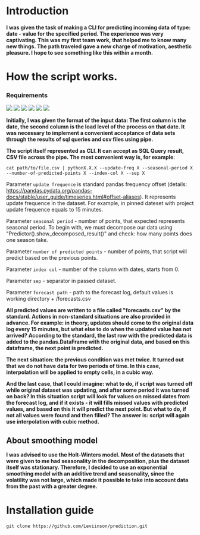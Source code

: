 # Introduction 
**I was given the task of making a CLI for predicting incoming data of type: date - value for the specified period.
The experience was very captivating. This was my first team work, that helped me to know many new things.
The path traveled gave a new charge of motivation, aesthetic pleasure.
I hope to see something like this within a month.**

# How the script works.
### Requirements
[![](https://img.shields.io/badge/python-3.10.4-blue)](https://www.python.org/downloads/) [![](https://img.shields.io/badge/numpy-1.23.4-4893da)](https://numpy.org/doc/) [![](https://img.shields.io/badge/statsmodels-0.13.2-7f48da)](https://www.statsmodels.org/stable/index.html) [![](https://img.shields.io/badge/matplotlib-3.6.1-daa748)](https://matplotlib.org/stable/index.html) [![](https://img.shields.io/badge/pandas-1.5.1-382282)](https://pandas.pydata.org/) [![](https://img.shields.io/badge/click-8.1-000000)](https://click.palletsprojects.com/en/8.1.x/)

**Initially, I was given the format of the input data:
The first column is the date, the second column is the load level of the process on that date.
It was necessary to implement a convenient acceptance of data sets through the results of sql queries and csv files using pipe.**

**The script itself represented as CLI. It can accept as SQL Query result, CSV file across the pipe.
The most convenient way is, for example**:

	cat path/to/file.csv | pythonX.X.X --update-freq X --seasonal-period X --number-of-predicted-points X --index-col X --sep X

Parameter `update frequence` is standard pandas frequency offset (details: https://pandas.pydata.org/pandas-docs/stable/user_guide/timeseries.html#offset-aliases).
It represents update frequence in the dataset. For example, in pinned dateset with project update frequence equals to 15 minutes.

Parameter `seasonal period` - number of points, that expected represents seasonal period.
To begin with, we must decompose our data using "Predictor().show_decomposed_result()" and check: how many points does one season take.

Parameter `number of predicted points` - number of points, that script will predict based on the previous points.

Parameter `index col` - number of the column with dates, starts from 0.

Parameter `sep` - separator in passed dataset.

Parameter `forecast path` - path to the forecast log, default values is working directory + /forecasts.csv

**All predicted values are written to a file called "forecasts.csv" by the standard.
Actions in non-standard situations are also provided in advance. For example: in theory, updates should come to the original data log every 15 minutes, but what else to do when the updated value has not arrived?
According to the standard, the last row with the predicted data is added to the pandas.DataFrame with the original data, and based on this dataframe, the next point is predicted.**

**The next situation: the previous condition was met twice. It turned out that we do not have data for two periods of time.
In this case, interpolation will be applied to empty cells, in a cubic way.**

**And the last case, that I could imagine: what to do, if script was turned off while original dataset was updating, and after some period it was turned on back?
In this situation script will look for values on missed dates from the forecast log, and if it exists - it will fills missed values with predicted values, and based on this it will predict the next point.
But what to do, if not all values were found and then filled? The answer is: script will again use interpolation with cubic method.**

## About smoothing model

**I was advised to use the Holt-Winters model.
Most of the datasets that were given to me had seasonality in the decomposition, plus the dataset itself was stationary. Therefore, I decided to use an exponential smoothing model with an additive trend and seasonality, since the volatility was not large, which made it possible to take into account data from the past with a greater degree.**

# Installation guide
	git clone https://github.com/Leviinson/prediction.git
